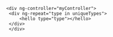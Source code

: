 <!DOCTYPE html>

<head>
    <meta charset="utf-8" />
    <title>AngularJS Try Outs</title>
    <script>document.write('<base href="' + document.location + '" />');</script>
    <script data-require="angular.js@1.2.x" src="https://code.angularjs.org/1.2.25/angular.js" data-semver="1.2.25"></script>
</head>

<body ng-app='app'>
   
    <div ng-controller="myController">
     <div ng-repeat="type in uniqueTypes">
         <hello type="type"></hello>
     </div>    
     </div>  
   
<script text="text/javascript">

 var app = angular.module('app',[]);

app.directive('hello',function(){
    console.log('Hi, entred the app directive');
    
 return {
		restrict: 'EA',
		replace: true,
		transclude: true,
		template:'<div>'+
                         '<p>{{type}}</p>'+
                         '<button type="button" ng-click=toggle($parent.$index)>Single                Toggle</button>'+'<div ng-show="scope.on">'+
                             
     '<ul ng-repeat="component in Object.getOwnPropertyNames[scope.component]">'+
     '<li>{{component}}</li>'
     +'</ul>'+
                         '</div>'+
                         '</div>',
     link:function(scope,element,attr){

        console.log(scope);
       scope.on= false; 
         scope.toggle = function($index){
            scope.on = !scope.on;
            var type = scope.uniqueTypes[$index]; 
            if(scope.on===true)
            {
               
                if(typeof(scope.livingMap[type])== undefined)
                {
                    scope.components={}                    
                    scope.livingMap[type] = scope.components;
                }
                    
                for(var item in scope.items){
                  if(item.type === type )
                  {
                    if(item.name in components)
                    {
                      var stages = components[item.name];
                      stages.push(item.stageName);  
                      
                    }
                    else
                    {
                      var stages=[];
                      stages.push(item.stageName);  
                      components[item.name]=stages;
                    }
                  
                  }
                  
                }
                           
            }
         
         }  
       
       }
       
         
     };
    });
    
function myController($scope)
{
    console.log('From controller'+$scope);
    $scope.livingMap={};
    $scope.test = "bar";
   $scope.uniqueTypes=['Animal','Human'];
    var uniqueStage=['A','B'];
    
       
    $scope.items = [
{name: 'Santhosh',
stageName: 'A',
 type:'Human'},
        
{name: 'Rakesh',
stageName: 'B',
 type:'Human'},
        
 {name: 'Santhosh',
stageName: 'B',
 type:'Human'},
        
 {name: 'Lion',
stageName: 'A',
 type:'Animal'},
        
 {name: 'Tiger',
stageName: 'B',
 type:'Animal'},
        
  {name: 'Lion',
stageName: 'B',
 type:'Animal'}      
               
];
    
}

</script>   
   
</body> 


